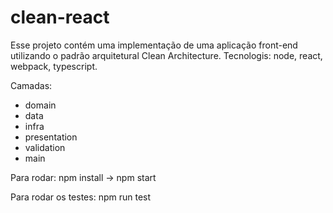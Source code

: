 # clean-react

Esse projeto contém uma implementação de uma aplicação front-end utilizando o padrão arquitetural Clean Architecture.
Tecnologis: node, react, webpack, typescript.

Camadas:
- domain
- data
- infra
- presentation
- validation
- main

Para rodar: npm install -> npm start

Para rodar os testes: npm run test


